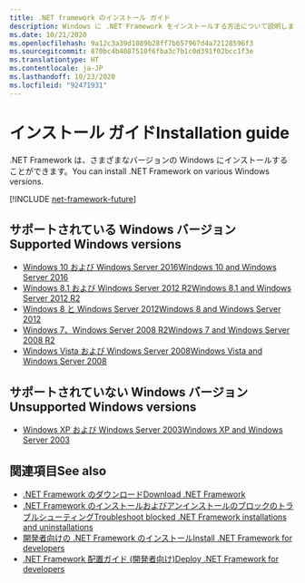 ```yaml
---
title: .NET framework のインストール ガイド
description: Windows に .NET Framework をインストールする方法について説明します。
ms.date: 10/21/2020
ms.openlocfilehash: 9a12c3a39d1089b28ff7b657967d4a72128596f3
ms.sourcegitcommit: 870bc4b4087510f6fba3c7b1c0d391f02bcc1f3e
ms.translationtype: HT
ms.contentlocale: ja-JP
ms.lasthandoff: 10/23/2020
ms.locfileid: "92471931"
---
```

# <a name="installation-guide"></a><span data-ttu-id="b9730-103">インストール ガイド</span><span class="sxs-lookup"><span data-stu-id="b9730-103">Installation guide</span></span>

<span data-ttu-id="b9730-104">.NET Framework は、さまざまなバージョンの Windows にインストールすることができます。</span><span class="sxs-lookup"><span data-stu-id="b9730-104">You can install .NET Framework on various Windows versions.</span></span>

[!INCLUDE [net-framework-future](../../../includes/net-framework-future.md)]

## <a name="supported-windows-versions"></a><span data-ttu-id="b9730-105">サポートされている Windows バージョン</span><span class="sxs-lookup"><span data-stu-id="b9730-105">Supported Windows versions</span></span>

- [<span data-ttu-id="b9730-106">Windows 10 および Windows Server 2016</span><span class="sxs-lookup"><span data-stu-id="b9730-106">Windows 10 and Windows Server 2016</span></span>](on-windows-10.md)
- [<span data-ttu-id="b9730-107">Windows 8.1 および Windows Server 2012 R2</span><span class="sxs-lookup"><span data-stu-id="b9730-107">Windows 8.1 and Windows Server 2012 R2</span></span>](on-windows-8-1.md)
- [<span data-ttu-id="b9730-108">Windows 8 と Windows Server 2012</span><span class="sxs-lookup"><span data-stu-id="b9730-108">Windows 8 and Windows Server 2012</span></span>](on-windows-8.md)
- [<span data-ttu-id="b9730-109">Windows 7、Windows Server 2008 R2</span><span class="sxs-lookup"><span data-stu-id="b9730-109">Windows 7 and Windows Server 2008 R2</span></span>](on-windows-7.md)
- [<span data-ttu-id="b9730-110">Windows Vista および Windows Server 2008</span><span class="sxs-lookup"><span data-stu-id="b9730-110">Windows Vista and Windows Server 2008</span></span>](on-windows-vista.md)

## <a name="unsupported-windows-versions"></a><span data-ttu-id="b9730-111">サポートされていない Windows バージョン</span><span class="sxs-lookup"><span data-stu-id="b9730-111">Unsupported Windows versions</span></span>

- [<span data-ttu-id="b9730-112">Windows XP および Windows Server 2003</span><span class="sxs-lookup"><span data-stu-id="b9730-112">Windows XP and Windows Server 2003</span></span>](on-windows-xp.md)

## <a name="see-also"></a><span data-ttu-id="b9730-113">関連項目</span><span class="sxs-lookup"><span data-stu-id="b9730-113">See also</span></span>

- [<span data-ttu-id="b9730-114">.NET Framework のダウンロード</span><span class="sxs-lookup"><span data-stu-id="b9730-114">Download .NET Framework</span></span>](https://dotnet.microsoft.com/download)
- [<span data-ttu-id="b9730-115">.NET Framework のインストールおよびアンインストールのブロックのトラブルシューティング</span><span class="sxs-lookup"><span data-stu-id="b9730-115">Troubleshoot blocked .NET Framework installations and uninstallations</span></span>](troubleshoot-blocked-installations-and-uninstallations.md)
- [<span data-ttu-id="b9730-116">開発者向けの .NET Framework のインストール</span><span class="sxs-lookup"><span data-stu-id="b9730-116">Install .NET Framework for developers</span></span>](guide-for-developers.md)
- [<span data-ttu-id="b9730-117">.NET Framework 配置ガイド (開発者向け)</span><span class="sxs-lookup"><span data-stu-id="b9730-117">Deploy .NET Framework for developers</span></span>](../deployment/deployment-guide-for-developers.md)
